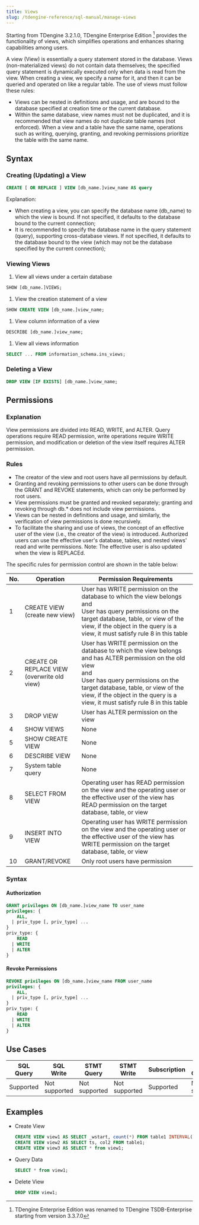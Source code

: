 ```yaml
---
title: Views
slug: /tdengine-reference/sql-manual/manage-views
---
```


Starting from TDengine 3.2.1.0, TDengine Enterprise Edition [^1] provides the functionality of views, which simplifies operations and enhances sharing capabilities among users.

A view (View) is essentially a query statement stored in the database. Views (non-materialized views) do not contain data themselves; the specified query statement is dynamically executed only when data is read from the view. When creating a view, we specify a name for it, and then it can be queried and operated on like a regular table. The use of views must follow these rules:

- Views can be nested in definitions and usage, and are bound to the database specified at creation time or the current database.
- Within the same database, view names must not be duplicated, and it is recommended that view names do not duplicate table names (not enforced). When a view and a table have the same name, operations such as writing, querying, granting, and revoking permissions prioritize the table with the same name.

[^1]: TDengine Enterprise Edition was renamed to TDengine TSDB-Enterprise starting from version 3.3.7.0

## Syntax

### Creating (Updating) a View

```sql
CREATE [ OR REPLACE ] VIEW [db_name.]view_name AS query
```

Explanation:

- When creating a view, you can specify the database name (db_name) to which the view is bound. If not specified, it defaults to the database bound to the current connection;
- It is recommended to specify the database name in the query statement (query), supporting cross-database views. If not specified, it defaults to the database bound to the view (which may not be the database specified by the current connection);

### Viewing Views

1. View all views under a certain database

  ```sql
  SHOW [db_name.]VIEWS;
  ```

1. View the creation statement of a view

  ```sql
  SHOW CREATE VIEW [db_name.]view_name;
  ```

1. View column information of a view

  ```sql
  DESCRIBE [db_name.]view_name;
  ```

1. View all views information

  ```sql
  SELECT ... FROM information_schema.ins_views;
  ```

### Deleting a View

```sql
DROP VIEW [IF EXISTS] [db_name.]view_name;
```

## Permissions

### Explanation

View permissions are divided into READ, WRITE, and ALTER. Query operations require READ permission, write operations require WRITE permission, and modification or deletion of the view itself requires ALTER permission.

### Rules

- The creator of the view and root users have all permissions by default.
- Granting and revoking permissions to other users can be done through the GRANT and REVOKE statements, which can only be performed by root users.
- View permissions must be granted and revoked separately; granting and revoking through db.* does not include view permissions.
- Views can be nested in definitions and usage, and similarly, the verification of view permissions is done recursively.
- To facilitate the sharing and use of views, the concept of an effective user of the view (i.e., the creator of the view) is introduced. Authorized users can use the effective user's database, tables, and nested views' read and write permissions. Note: The effective user is also updated when the view is REPLACEd.

The specific rules for permission control are shown in the table below:

| No. | Operation                                    | Permission Requirements                                                                                                                                                    |
| ---- | --------------------------------------- | ----------------------------------------------------------------------------------------------------------------------------------------------------------- |
| 1    | CREATE VIEW <br/>(create new view)            | User has WRITE permission on the database to which the view belongs<br/>and<br/> User has query permissions on the target database, table, or view of the view, if the object in the query is a view, it must satisfy rule 8 in this table                             |
| 2    | CREATE OR REPLACE VIEW <br/>(overwrite old view) | User has WRITE permission on the database to which the view belongs and has ALTER permission on the old view <br/>and<br/> User has query permissions on the target database, table, or view of the view, if the object in the query is a view, it must satisfy rule 8 in this table |
| 3    | DROP VIEW                               | User has ALTER permission on the view                                                                                                                                     |
| 4    | SHOW VIEWS                              | None                                                                                                                                                          |
| 5    | SHOW CREATE VIEW                        | None                                                                                                                                                          |
| 6    | DESCRIBE VIEW                           | None                                                                                                                                                          |
| 7    | System table query                              | None                                                                                                                                                          |
| 8    | SELECT FROM VIEW                        | Operating user has READ permission on the view and the operating user or the effective user of the view has READ permission on the target database, table, or view                                                                   |
| 9    | INSERT INTO VIEW                        | Operating user has WRITE permission on the view and the operating user or the effective user of the view has WRITE permission on the target database, table, or view                                                                 |
| 10   | GRANT/REVOKE                            | Only root users have permission                                                                                                                                        |

### Syntax

#### Authorization

```sql
GRANT privileges ON [db_name.]view_name TO user_name
privileges: {
    ALL,
  | priv_type [, priv_type] ...
}
priv_type: {
    READ
  | WRITE
  | ALTER
}
```

#### Revoke Permissions

```sql
REVOKE privileges ON [db_name.]view_name FROM user_name
privileges: {
    ALL,
  | priv_type [, priv_type] ...
}
priv_type: {
    READ
  | WRITE
  | ALTER
}
```

## Use Cases

| SQL Query | SQL Write | STMT Query | STMT Write | Subscription | Stream Computing |
| --------- | --------- | ---------- | ---------- | ------------ | ---------------- |
| Supported | Not supported | Not supported | Not supported | Supported | Not supported |

## Examples

- Create View
  
  ```sql
  CREATE VIEW view1 AS SELECT _wstart, count(*) FROM table1 INTERVAL(1d);
  CREATE VIEW view2 AS SELECT ts, col2 FROM table1;
  CREATE VIEW view3 AS SELECT * from view1;
  ```

- Query Data
  
  ```sql
  SELECT * from view1;
  ```

- Delete View
  
  ```sql
  DROP VIEW view1;
  ```
